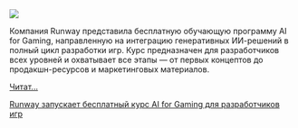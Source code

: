 <!--2025-09-30 14:59:44-->
<div class="yb">
  <div class="rss habr"><img src="https://habrastorage.org/getpro/habr/upload_files/78c/075/0d4/78c0750d4b80d84345be7db8692aab88.png" /><p>Компания Runway представила бесплатную обучающую программу AI for Gaming, направленную на интеграцию генеративных ИИ-решений в полный цикл разработки игр. Курс предназначен для разработчиков всех уровней и охватывает все этапы — от первых концептов до продакшн-ресурсов и маркетинговых материалов.  </p> <a href="https://habr.com/ru/articles/952032/#habracut">Читат... <p class="titl"><a href="https://habr.com/ru/companies/bothub/news/952032/?utm_source=habrahabr&utm_medium=rss&utm_campaign=952032">Runway запускает бесплатный курс AI for Gaming для разработчиков игр</a></p></div>
</div>
